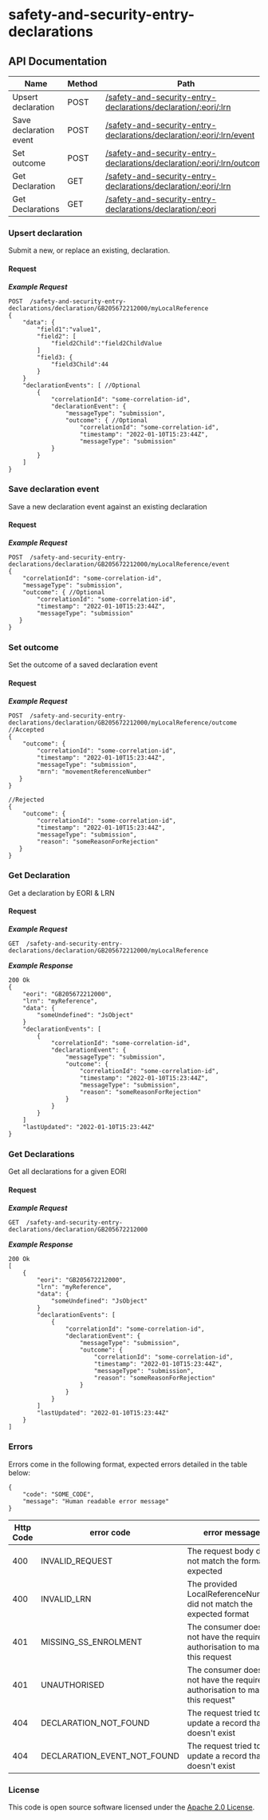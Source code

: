
# safety-and-security-entry-declarations

## API Documentation
Name | Method | Path
-------- |------- |  ---
Upsert declaration | POST | [/safety-and-security-entry-declarations/declaration/:eori/:lrn](#upsert-declaration) 
Save declaration event | POST | [/safety-and-security-entry-declarations/declaration/:eori/:lrn/event](#save-declaration-event)
Set outcome | POST | [/safety-and-security-entry-declarations/declaration/:eori/:lrn/outcome](#set-outcome)
Get Declaration | GET | [/safety-and-security-entry-declarations/declaration/:eori/:lrn](#get-declaration)
Get Declarations | GET | [/safety-and-security-entry-declarations/declaration/:eori](#get-declarations)

### Upsert declaration
Submit a new, or replace an existing, declaration.
#### Request

***Example Request***
```$xslt
POST  /safety-and-security-entry-declarations/declaration/GB205672212000/myLocalReference
{
    "data": {
        "field1":"value1",
        "field2": [
            "field2Child":"field2ChildValue
        ]
        "field3: {
            "field3Child":44
        }
    }
    "declarationEvents": [ //Optional
        {
            "correlationId": "some-correlation-id",
            "declarationEvent": {
                "messageType": "submission",
                "outcome": { //Optional
                    "correlationId": "some-correlation-id",
                    "timestamp": "2022-01-10T15:23:44Z",
                    "messageType": "submission"
            }
        }
    ]
}

```

### Save declaration event
Save a new declaration event against an existing declaration
#### Request

***Example Request***
```$xslt
POST  /safety-and-security-entry-declarations/declaration/GB205672212000/myLocalReference/event
{
    "correlationId": "some-correlation-id",
    "messageType": "submission",
    "outcome": { //Optional
        "correlationId": "some-correlation-id",
        "timestamp": "2022-01-10T15:23:44Z",
        "messageType": "submission"
   }   
}

```

### Set outcome
Set the outcome of a saved declaration event
#### Request

***Example Request***
```$xslt
POST  /safety-and-security-entry-declarations/declaration/GB205672212000/myLocalReference/outcome
//Accepted
{
    "outcome": {
        "correlationId": "some-correlation-id",
        "timestamp": "2022-01-10T15:23:44Z",
        "messageType": "submission",
        "mrn": "movementReferenceNumber"
   }   
}

//Rejected
{
    "outcome": {
        "correlationId": "some-correlation-id",
        "timestamp": "2022-01-10T15:23:44Z",
        "messageType": "submission",
        "reason": "someReasonForRejection"
   }   
}

```

### Get Declaration
Get a declaration by EORI & LRN
#### Request

***Example Request***
```$xslt
GET  /safety-and-security-entry-declarations/declaration/GB205672212000/myLocalReference
```

***Example Response***
```$xslt
200 Ok
{
    "eori": "GB205672212000",
    "lrn": "myReference",
    "data": {
        "someUndefined": "JsObject"
    }
    "declarationEvents": [
        {
            "correlationId": "some-correlation-id",
            "declarationEvent": {
                "messageType": "submission",
                "outcome": {
                    "correlationId": "some-correlation-id",
                    "timestamp": "2022-01-10T15:23:44Z",
                    "messageType": "submission",
                    "reason": "someReasonForRejection"
                }
            }
        }
    ]
    "lastUpdated": "2022-01-10T15:23:44Z"
}
```

### Get Declarations
Get all declarations for a given EORI
#### Request

***Example Request***
```$xslt
GET  /safety-and-security-entry-declarations/declaration/GB205672212000
```

***Example Response***
```$xslt
200 Ok
[
    {
        "eori": "GB205672212000",
        "lrn": "myReference",
        "data": {
            "someUndefined": "JsObject"
        }
        "declarationEvents": [
            {
                "correlationId": "some-correlation-id",
                "declarationEvent": {
                    "messageType": "submission",
                    "outcome": {
                        "correlationId": "some-correlation-id",
                        "timestamp": "2022-01-10T15:23:44Z",
                        "messageType": "submission",
                        "reason": "someReasonForRejection"
                    }
                }
            }
        ]
        "lastUpdated": "2022-01-10T15:23:44Z"
    }
]
```

### Errors

Errors come in the following format, expected errors detailed in the table below:
```$xslt
{
    "code": "SOME_CODE",
    "message": "Human readable error message"
}
```

Http Code | error code | error message
-------- |------- |  ---
400 | INVALID_REQUEST | The request body did not match the format expected
400 | INVALID_LRN | The provided LocalReferenceNumber did not match the expected format
401 | MISSING_SS_ENROLMENT | The consumer does not have the required authorisation to make this request
401 | UNAUTHORISED | The consumer does not have the required authorisation to make this request"
404 | DECLARATION_NOT_FOUND | The request tried to update a record that doesn't exist
404 | DECLARATION_EVENT_NOT_FOUND | The request tried to update a record that doesn't exist


### License

This code is open source software licensed under the [Apache 2.0 License]("http://www.apache.org/licenses/LICENSE-2.0.html").